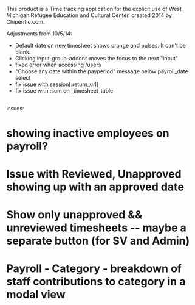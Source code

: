 This product is a Time tracking application for the explicit use of West Michigan Refugee Education and Cultural Center. created 2014 by Chiperific.com.

Adjustments from 10/5/14:
* Default date on new timesheet shows orange and pulses. It can't be blank.
* Clicking input-group-addons moves the focus to the next "input"
* fixed error when accessing /users
* "Choose any date within the payperiod" message below payroll_date select
* fix issue with session[:return_url]
* fix issue with :sum on _timesheet_table

##
Issues:
# showing inactive employees on payroll?
# Issue with Reviewed, Unapproved showing up with an approved date
# Show only unapproved && unreviewed timesheets -- maybe a separate button (for SV and Admin)
# Payroll - Category - breakdown of staff contributions to category in a modal view

